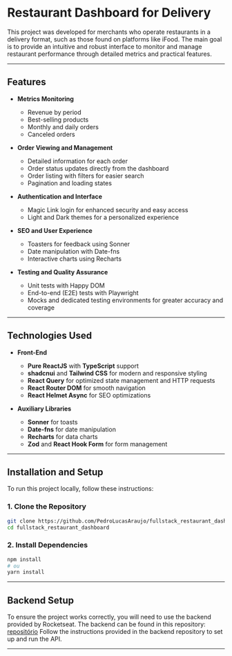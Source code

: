 # Restaurant Dashboard for Delivery

This project was developed for merchants who operate restaurants in a delivery format, such as those found on platforms like iFood. The main goal is to provide an intuitive and robust interface to monitor and manage restaurant performance through detailed metrics and practical features.

---

## Features

- **Metrics Monitoring**
  - Revenue by period
  - Best-selling products
  - Monthly and daily orders
  - Canceled orders

- **Order Viewing and Management**
  - Detailed information for each order
  - Order status updates directly from the dashboard
  - Order listing with filters for easier search
  - Pagination and loading states

- **Authentication and Interface**
  - Magic Link login for enhanced security and easy access
  - Light and Dark themes for a personalized experience

- **SEO and User Experience**
  - Toasters for feedback using Sonner
  - Date manipulation with Date-fns
  - Interactive charts using Recharts

- **Testing and Quality Assurance**
  - Unit tests with Happy DOM
  - End-to-end (E2E) tests with Playwright
  - Mocks and dedicated testing environments for greater accuracy and coverage

---

## Technologies Used

- **Front-End**
  - **Pure ReactJS** with **TypeScript** support
  - **shadcnui** and **Tailwind CSS** for modern and responsive styling
  - **React Query** for optimized state management and HTTP requests
  - **React Router DOM** for smooth navigation
  - **React Helmet Async** for SEO optimizations

- **Auxiliary Libraries**
  - **Sonner** for toasts
  - **Date-fns** for date manipulation
  - **Recharts** for data charts
  - **Zod** and **React Hook Form** for form management

---

## Installation and Setup

To run this project locally, follow these instructions:

### 1. Clone the Repository
```bash
git clone https://github.com/PedroLucasAraujo/fullstack_restaurant_dashboard.git
cd fullstack_restaurant_dashboard
```

### 2. Install Dependencies
```bash
npm install
# ou
yarn install
```
---

## Backend Setup
To ensure the project works correctly, you will need to use the backend provided by Rocketseat. The backend can be found in this repository:
[repositório](https://github.com/rocketseat-education/pizzashop-api)
Follow the instructions provided in the backend repository to set up and run the API.

---


